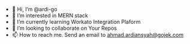 - 👋 Hi, I’m @ardi-go
- 👀 I’m interested in MERN stack
- 🌱 I’m currently learning Workato Integration Plaform
- 💞️ I’m looking to collaborate on Your Repos
- 📫 How to reach me. Send an email to ahmad.ardiansyah@gojek.com

<!---
ardi-go/ardi-go is a ✨ special ✨ repository because its `README.md` (this file) appears on your GitHub profile.
You can click the Preview link to take a look at your changes.
--->
